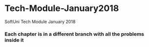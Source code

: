 # Tech-Module-January2018
SoftUni Tech Module January 2018
<h3> Each chapter is in a different branch with all the problems inside it </h3>
